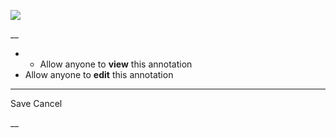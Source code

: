 ![](https://bat.bing.com/action/0?ti=56018282&Ver=2&mid=3fb53ed5-22dc-4d00-a9ab-bd79e3d9f616&sid=201ffde0635411ee902411d77b750559&vid=20202bf0635411ee9ac03f2e618b0b9f&vids=0&msclkid=N&pi=0&lg=en-US&sw=800&sh=600&sc=24&nwd=1&tl=Shortform%20%7C%20Book&p=https%3A%2F%2Fwww.shortform.com%2Fapp%2Fbook%2Fact-like-a-lady-think-like-a-man%2Fpart-2&r=&lt=285&evt=pageLoad&sv=1&rn=309861)

__

  *   * Allow anyone to **view** this annotation
  * Allow anyone to **edit** this annotation



* * *

Save Cancel

__



